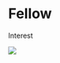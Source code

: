 # Fellow
Interest
<!DOCTYPE>
<html>
  <head>
    <title>Assignment 8!!!</title>
  </head>
  <body>
  <img src="https://www.dataquest.io/wp-content/uploads/2019/05/what-is-data-science.jpg">
  </body>
  </html>
  
